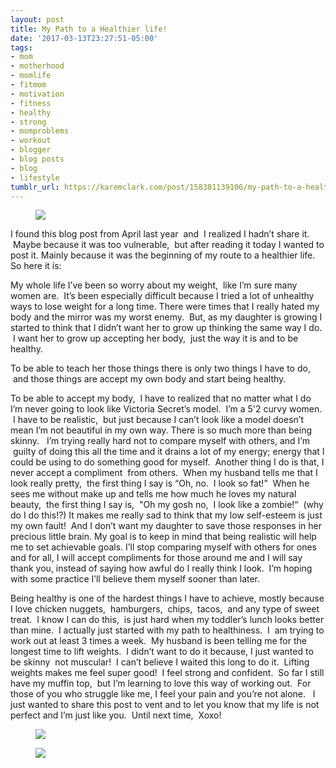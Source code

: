 ```yaml
---
layout: post
title: My Path to a Healthier life!
date: '2017-03-13T23:27:51-05:00'
tags:
- mom
- motherhood
- momlife
- fitmom
- motivation
- fitness
- healthy
- strong
- momproblems
- workout
- blogger
- blog posts
- blog
- lifestyle
tumblr_url: https://karemclark.com/post/158381139106/my-path-to-a-healthier-life
---
```

<figure class="tmblr-full" data-orig-height="2093" data-orig-width="2925"><img src="https://64.media.tumblr.com/c720c4f7c653c7bdc6883304b5ba3538/tumblr_inline_omsen6p3xG1t4qra9_540.jpg" data-orig-height="2093" data-orig-width="2925"></figure>

I found this blog post from April last year &nbsp;and &nbsp;I realized I hadn’t share it. &nbsp;Maybe because it was too vulnerable, &nbsp;but after reading it today I wanted to post it. Mainly because it was the beginning of my route to a healthier life. So here it is:

My whole life I’ve been so worry about my weight, &nbsp;like I’m sure many women are. &nbsp;It’s been especially difficult because I tried a lot of unhealthy ways to lose weight for a long time. There were times that I really hated my body and the mirror was my worst enemy. &nbsp;But, as my daughter is growing I started to think that I didn’t want her to grow up thinking the same way I do. &nbsp;I want her to grow up accepting her body, &nbsp;just the way it is and to be healthy.

To be able to teach her those things there is only two things I have to do, &nbsp;and those things are accept my own body and start being healthy.

To be able to accept my body, &nbsp;I have to realized that no matter what I do I’m never going to look like Victoria Secret’s model. &nbsp;I’m a 5'2 curvy women. &nbsp;I have to be realistic, &nbsp;but just because I can’t look like a model doesn’t mean I’m not beautiful in my own way. There is so much more than being skinny. &nbsp; I’m trying really hard not to compare myself with others, and I’m &nbsp;guilty of doing this all the time and it drains a lot of my energy; energy that I could be using to do something good for myself. &nbsp;Another thing I do is that, I never accept a compliment &nbsp;from others. &nbsp;When my husband tells me that I look really pretty, &nbsp;the first thing I say is “Oh, no. &nbsp;I look so fat!” &nbsp;When he sees me without make up and tells me how much he loves my natural beauty, &nbsp;the first thing I say is, &nbsp;"Oh my gosh no, &nbsp;I look like a zombie!“ &nbsp;(why do I do this!?) It makes me really sad to think that my low self-esteem is just my own fault! &nbsp;And I don’t want my daughter to save those responses in her precious little brain. My goal is to keep in mind that being realistic will help me to set achievable goals. I’ll stop comparing myself with others for ones and for all, I will accept compliments for those around me and I will say thank you, instead of saying how awful do I really think I look. &nbsp;I’m hoping with some practice I’ll believe them myself sooner than later.

Being healthy is one of the hardest things I have to achieve, mostly because I love chicken nuggets, &nbsp;hamburgers, &nbsp;chips, &nbsp;tacos, &nbsp;and any type of sweet treat. &nbsp;I know I can do this, &nbsp;is just hard when my toddler’s lunch looks better than mine. &nbsp;I actually just started with my path to healthiness. &nbsp;I &nbsp;am trying to work out at least 3 times a week. &nbsp;My husband is been telling me for the longest time to lift weights. &nbsp;I didn’t want to do it because, I just wanted to be skinny &nbsp;not muscular! &nbsp;I can’t believe I waited this long to do it. &nbsp;Lifting weights makes me feel super good! &nbsp;I feel strong and confident. &nbsp;So far I still have my muffin top, &nbsp;but I’m learning to love this way of working out. &nbsp;For those of you who struggle like me, I feel your pain and you’re not alone. &nbsp; I just wanted to share this post to vent and to let you know that my life is not perfect and I’m just like you. &nbsp;Until next time, &nbsp;Xoxo!

<figure class="tmblr-full" data-orig-height="2747" data-orig-width="2047"><img src="https://64.media.tumblr.com/b05b214fc58265f0490d9c7e6a4b5fdb/tumblr_inline_omsexpvkd71t4qra9_540.jpg" data-orig-height="2747" data-orig-width="2047"></figure><figure class="tmblr-full" data-orig-height="2083" data-orig-width="2554"><img src="https://64.media.tumblr.com/e0fadab97c8a958fe29046b1f24c9915/tumblr_inline_omsexvb9vD1t4qra9_540.jpg" data-orig-height="2083" data-orig-width="2554"></figure>
